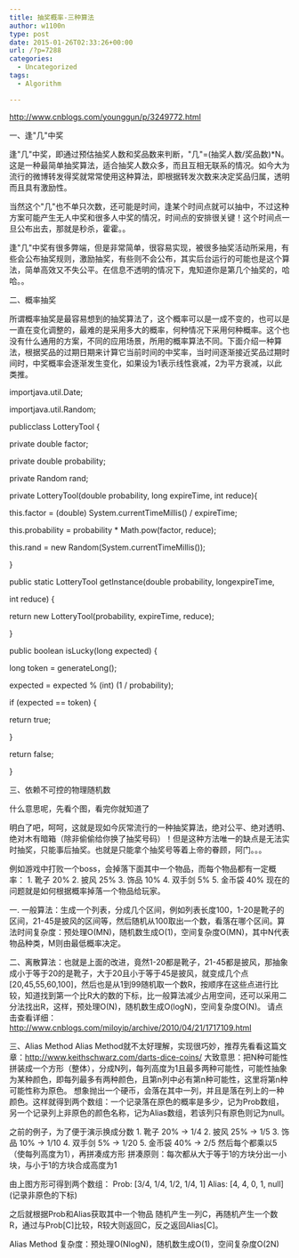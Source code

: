```yaml
---
title: 抽奖概率-三种算法
author: w1100n
type: post
date: 2015-01-26T02:33:26+00:00
url: /?p=7288
categories:
  - Uncategorized
tags:
  - Algorithm

---
```

http://www.cnblogs.com/younggun/p/3249772.html

一、逢"几"中奖

逢"几"中奖，即通过预估抽奖人数和奖品数来判断，"几"=(抽奖人数/奖品数)*N。这是一种最简单抽奖算法，适合抽奖人数众多，而且互相无联系的情况。如今大为流行的微博转发得奖就常常使用这种算法，即根据转发次数来决定奖品归属，透明而且具有激励性。

当然这个"几"也不单只次数，还可能是时间，逢某个时间点就可以抽中，不过这种方案可能产生无人中奖和很多人中奖的情况，时间点的安排很关键！这个时间点一旦公布出去，那就是秒杀，霍霍。。

逢"几"中奖有很多弊端，但是非常简单，很容易实现，被很多抽奖活动所采用，有些会公布抽奖规则，激励抽奖，有些则不会公布，其实后台运行的可能也是这个算法，简单高效又不失公平。在信息不透明的情况下，鬼知道你是第几个抽奖的，哈哈。。

二、概率抽奖

所谓概率抽奖是最容易想到的抽奖算法了，这个概率可以是一成不变的，也可以是一直在变化调整的，最难的是采用多大的概率，何种情况下采用何种概率。这个也没有什么通用的方案，不同的应用场景，所用的概率算法不同。下面介绍一种算法，根据奖品的过期日期来计算它当前时间的中奖率，当时间逐渐接近奖品过期时间时，中奖概率会逐渐发生变化，如果设为1表示线性衰减，2为平方衰减，以此类推。
  
importjava.util.Date;

importjava.util.Random;

publicclass LotteryTool {

private double factor;

private double probability;

private Random rand;

private LotteryTool(double probability, long expireTime, int reduce){

this.factor = (double) System.currentTimeMillis() / expireTime;

this.probability = probability * Math.pow(factor, reduce);

this.rand = new Random(System.currentTimeMillis());

}

public static LotteryTool getInstance(double probability, longexpireTime,

int reduce) {

return new LotteryTool(probability, expireTime, reduce);

}

public boolean isLucky(long expected) {

long token = generateLong();

expected = expected % (int) (1 / probability);

if (expected == token) {

return true;

}

return false;

}

三、依赖不可控的物理随机数

什么意思呢，先看个图，看完你就知道了


明白了吧，呵呵，这就是现如今灰常流行的一种抽奖算法，绝对公平、绝对透明、绝对木有暗箱（除非偷偷给你换了抽奖号码）！但是这种方法唯一的缺点是无法实时抽奖，只能事后抽奖。也就是只能拿个抽奖号等着上帝的眷顾，阿门。。。

例如游戏中打败一个boss，会掉落下面其中一个物品，而每个物品都有一定概率： 1. 靴子 20% 2. 披风 25% 3. 饰品 10% 4. 双手剑 5% 5. 金币袋 40% 现在的问题就是如何根据概率掉落一个物品给玩家。

一. 一般算法：生成一个列表，分成几个区间，例如列表长度100，1-20是靴子的区间，21-45是披风的区间等，然后随机从100取出一个数，看落在哪个区间。算法时间复杂度：预处理O(MN)，随机数生成O(1)，空间复杂度O(MN)，其中N代表物品种类，M则由最低概率决定。

二、离散算法：也就是上面的改进，竟然1-20都是靴子，21-45都是披风，那抽象成小于等于20的是靴子，大于20且小于等于45是披风，就变成几个点[20,45,55,60,100]，然后也是从1到99随机取一个数R，按顺序在这些点进行比较，知道找到第一个比R大的数的下标，比一般算法减少占用空间，还可以采用二分法找出R，这样，预处理O(N)，随机数生成O(logN)，空间复杂度O(N)。 请点击查看详细：http://www.cnblogs.com/miloyip/archive/2010/04/21/1717109.html

三、Alias Method Alias Method就不太好理解，实现很巧妙，推荐先看看这篇文章：http://www.keithschwarz.com/darts-dice-coins/ 大致意思：把N种可能性拼装成一个方形（整体），分成N列，每列高度为1且最多两种可能性，可能性抽象为某种颜色，即每列最多有两种颜色，且第n列中必有第n种可能性，这里将第n种可能性称为原色。 想象抛出一个硬币，会落在其中一列，并且是落在列上的一种颜色。这样就得到两个数组：一个记录落在原色的概率是多少，记为Prob数组，另一个记录列上非原色的颜色名称，记为Alias数组，若该列只有原色则记为null。

之前的例子，为了便于演示换成分数 1. 靴子 20% -> 1/4 2. 披风 25% -> 1/5 3. 饰品 10% -> 1/10 4. 双手剑 5% -> 1/20 5. 金币袋 40% -> 2/5 然后每个都乘以5（使每列高度为1），再拼凑成方形 拼凑原则：每次都从大于等于1的方块分出一小块，与小于1的方块合成高度为1

由上图方形可得到两个数组： Prob: \[3/4, 1/4, 1/2, 1/4, 1] Alias: [4, 4, 0, 1, null\] (记录非原色的下标)

之后就根据Prob和Alias获取其中一个物品 随机产生一列C，再随机产生一个数R，通过与Prob[C]比较，R较大则返回C，反之返回Alias[C]。

Alias Method 复杂度：预处理O(NlogN)，随机数生成O(1)，空间复杂度O(2N)